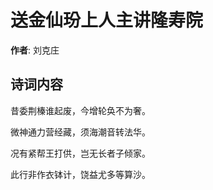 # 送金仙玢上人主讲隆寿院

**作者**: 刘克庄

## 诗词内容

昔委荆榛谁起废，今增轮奂不为奢。

微神通力营经藏，须海潮音转法华。

况有紧帮王打供，岂无长者子倾家。

此行非作衣钵计，饶益尤多等算沙。

